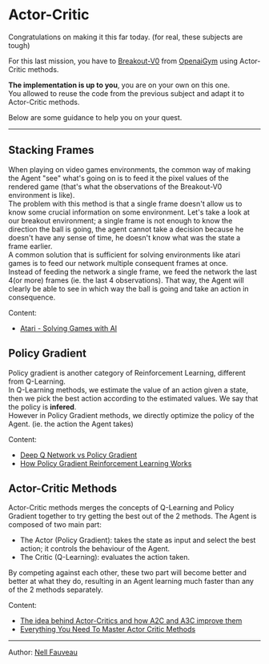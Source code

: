 # Actor-Critic

Congratulations on making it this far today. (for real, these subjects are tough)

For this last mission, you have to [Breakout-V0](https://gym.openai.com/envs/Breakout-v0/) from [OpenaiGym](https://gym.openai.com/) using Actor-Critic methods.

**The implementation is up to you**, you are on your own on this one.\
You allowed to reuse the code from the previous subject and adapt it to Actor-Critic methods.

Below are some guidance to help you on your quest.

---
## Stacking Frames

When playing on video games environments, the common way of making the Agent "see" what's going on is to feed it the pixel values of the rendered game (that's what the observations of the Breakout-V0 environment is like).\
The problem with this method is that a single frame doesn't allow us to know some crucial information on some environment. Let's take a look at our breakout environment; a single frame is not enough to know the direction the ball is going, the agent cannot take a decision because he doesn't have any sense of time, he doesn't know what was the state a frame earlier.\
A common solution that is sufficient for solving environments like atari games is to feed our network multiple consequent frames at once.\
Instead of feeding the network a single frame, we feed the network the last 4(or more) frames (ie. the last 4 observations). That way, the Agent will clearly be able to see in which way the ball is going and take an action in consequence.

Content:
* [Atari - Solving Games with AI](https://gsurma.medium.com/atari-reinforcement-learning-in-depth-part-1-ddqn-ceaa762a546f)

## Policy Gradient

Policy gradient is another category of Reinforcement Learning, different from Q-Learning.\
In Q-Learning methods, we estimate the value of an action given a state, then we pick the best action according to the estimated values. We say that the policy is **infered**.\
However in Policy Gradient methods, we directly optimize the policy of the Agent. (ie. the action the Agent takes)

Content:
* [Deep Q Network vs Policy Gradient](https://flyyufelix.github.io/2017/10/12/dqn-vs-pg.html)
* [How Policy Gradient Reinforcement Learning Works](https://www.youtube.com/watch?v=A_2U6Sx67sE)

## Actor-Critic Methods

Actor-Critic methods merges the concepts of Q-Learning and Policy Gradient together to try getting the best out of the 2 methods.
The Agent is composed of two main part:
* The Actor (Policy Gradient): takes the state as input and select the best action; it controls the behaviour of the Agent.
* The Critic (Q-Learning): evaluates the action taken.

By competing against each other, these two part will become better and better at what they do, resulting in an Agent learning much faster than any of the 2 methods separately.

Content:
* [The idea behind Actor-Critics and how A2C and A3C improve them](https://theaisummer.com/Actor_critics/)
* [Everything You Need To Master Actor Critic Methods](https://www.youtube.com/watch?v=LawaN3BdI00)

---
Author: [Nell Fauveau](http://www.github.com/Nellousan)
